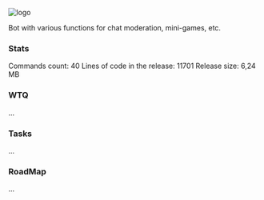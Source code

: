 <img 
    src="https://i.api.itzkitb.lol/butterbror/github_logo.png" 
    alt="logo"
/>

Bot with various functions for chat moderation, mini-games, etc.

### Stats
Commands count: 40
Lines of code in the release: 11701
Release size: 6,24 MB

### WTQ
...

### Tasks
...

### RoadMap
...
